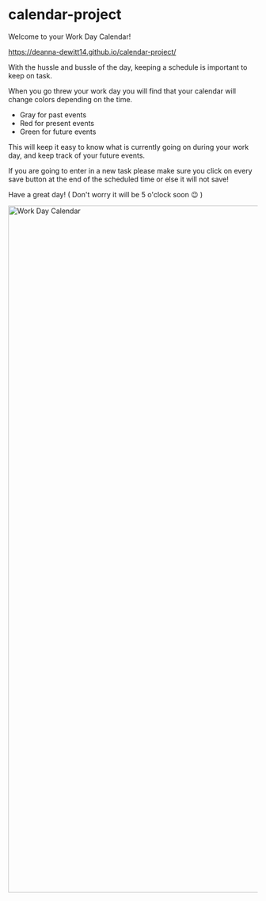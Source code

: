 # calendar-project

Welcome to your Work Day Calendar!

https://deanna-dewitt14.github.io/calendar-project/

With the hussle and bussle of the day, keeping a schedule is important to keep on task.

When you go threw your work day you will find that your calendar will change colors depending on the time.

- Gray for past events
- Red for present events
- Green for future events

This will keep it easy to know what is currently going on during your work day, and keep track of your future events.

If you are going to enter in a new task please make sure you click on every save button at the end of the scheduled time or else it will not save!

Have a great day!
( Don't worry it will be 5 o'clock soon 😉 )

<img width="1387" alt="Work Day Calendar" src="https://user-images.githubusercontent.com/109932251/187825517-93aadb6b-934c-4bf3-b387-85eeab7cd2e2.png">
